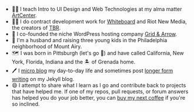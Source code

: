 - 👨‍🏫 I teach Intro to UI Design and Web Technologies at my alma matter [ArtCenter](https://www.artcenter.edu/).
- 👨‍💻 I do contract development work for [Whiteboard](https://www.whiteboard.is) and Riot New Media, the creators of [TBR](https://mytbr.co).
- 🔌 I co-founded the niche WordPress hosting company [Grid & Arrow](https://gridandarrow.com).
- 🏡 I'm a husband and raising three young kids in the Philadelphia neighborhood of Mount Airy.
- 🗺 I was born in Pittsburgh (let's go 🐧) and have called California, New York, Florida, Indiana and the 🏝️ of Grenada home.
- 🖊 I [micro blog](https://micro.tylerpaulson.com/) my day-to-day life and sometimes post [longer form writing](https://writing.tylerpaulson.com) on my Jekyll blog.
- 😄 I attempt to share what I learn as I go and contribute back to projects that have helped me. If one of my repos, pull requests, or forum answers has helped you do your job better, you can [buy my next coffee](https://www.buymeacoffee.com/tpaulson) if you're so inclined.
